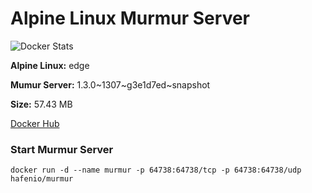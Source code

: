 # Alpine Linux Murmur Server

![Docker Stats](http://dockeri.co/image/hafenio/murmur)

**Alpine Linux:** edge

**Mumur Server:** 1.3.0~1307~g3e1d7ed~snapshot

**Size:** 57.43 MB

[Docker Hub](https://hub.docker.com/r/hafenio/murmur/)

### Start Murmur Server
```
docker run -d --name murmur -p 64738:64738/tcp -p 64738:64738/udp hafenio/murmur
```
